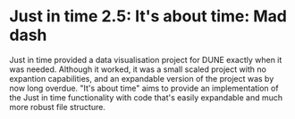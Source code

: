 # Just in time 2.5: It's about time: Mad dash

Just in time provided a data visualisation project for DUNE exactly when it was needed. Although it worked, it was a small scaled project with no expantion capabilities, and an expandable version of the project was by now long overdue. "It's about time" aims to provide an implementation of the Just in time functionality with code that's easily expandable and much more robust file structure.
